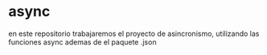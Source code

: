# async
en este repositorio trabajaremos el proyecto de asincronismo, utilizando las funciones async ademas de el paquete .json 
